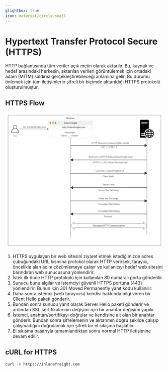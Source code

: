 ```yaml
---
glightbox: true
icon: material/circle-small
---
```


# Hypertext Transfer Protocol Secure (HTTPS)

HTTP bağlantısında tüm veriler açık metin olarak aktarılır. Bu, kaynak ve hedef arasındaki herkesin, aktarılan verileri görüntülemek için ortadaki adam (MITM) saldırısı gerçekleştirebileceği anlamına gelir. Bu durumu önlemek için tüm iletişimlerin şifreli bir biçimde aktarıldığı HTTPS protokolü oluşturulmuştur.

## HTTPS Flow

![](../assets/images/https-flow.png)

1. HTTPS uygulayan bir web sitesini ziyaret etmek istediğimizde adres çubuğundaki URL kısmına protokol olarak HTTP verirsek, tarayıcı, öncelikle alan adını çözümlemeye çalışır ve kullanıcıyı hedef web sitesini barındıran web sunucusuna yönlendirir.
2. İstek ilk önce HTTP protokolü için kullanılan 80 numaralı porta gönderilir.
3. Sunucu bunu algılar ve istemciyi güvenli HTTPS portuna (443) yönlendirir. Bunun için 301 Moved Permanently yanıt kodu kullanılır.
4. Daha sonra istemci (web tarayıcısı) kendisi hakkında bilgi veren bir Client Hello paketi gönderir.
5. Bundan sonra sunucu yanıt olarak Server Hello paketi gönderir ve ardından SSL sertifikalarının değişimi için bir anahtar değişimi yapılır.
6. İstemci, anahtarı/sertifikayı doğrular ve kendisine ait olan bir anahtar gönderir. Bundan sonra şifrelemenin ve aktarımın doğru şekilde çalışıp çalışmadığını doğrulamak için şifreli bir el sıkışma başlatılır.
7. El sıkışma başarıyla tamamlandıktan sonra normal HTTP iletişimine devam edilir.

## cURL for HTTPS

```bash
curl -k https://inlanefreight.com
```
